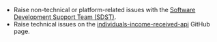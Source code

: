 * Raise non-technical or platform-related issues with the [Software Development Support Team (SDST)](https://developer.service.hmrc.gov.uk/developer/support).
* Raise technical issues on the [individuals-income-received-api](https://github.com/hmrc/individuals-income-received-api/issues) GitHub page.